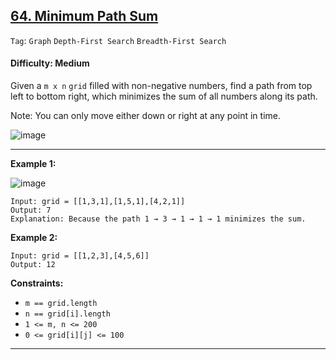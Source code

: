 ## [64. Minimum Path Sum](https://leetcode.com/problems/minimum-path-sum/)

```Tag```: ```Graph``` ```Depth-First Search``` ```Breadth-First Search```

#### Difficulty: Medium

Given a ```m x n``` ```grid``` filled with non-negative numbers, find a path from top left to bottom right, which minimizes the sum of all numbers along its path.

Note: You can only move either down or right at any point in time.

![image](https://user-images.githubusercontent.com/35042430/227823689-30b21db7-4c0a-400b-a78a-474b907fc5bd.png)

---

__Example 1:__

![image](https://assets.leetcode.com/uploads/2020/11/05/minpath.jpg)
```
Input: grid = [[1,3,1],[1,5,1],[4,2,1]]
Output: 7
Explanation: Because the path 1 → 3 → 1 → 1 → 1 minimizes the sum.
```

__Example 2:__
```
Input: grid = [[1,2,3],[4,5,6]]
Output: 12
```

__Constraints:__

- ```m == grid.length```
- ```n == grid[i].length```
- ```1 <= m, n <= 200```
- ```0 <= grid[i][j] <= 100```

---

